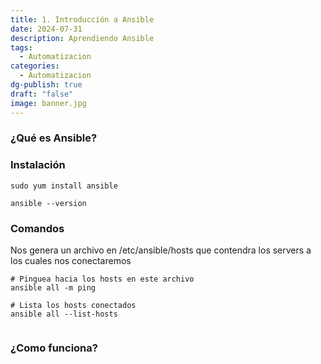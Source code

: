 ```yaml
---
title: 1. Introducción a Ansible
date: 2024-07-31
description: Aprendiendo Ansible
tags:
  - Automatizacion
categories:
  - Automatizacion
dg-publish: true
draft: "false"
image: banner.jpg
---
```

### ¿Qué es Ansible?

### Instalación

~~~
sudo yum install ansible

ansible --version
~~~
### Comandos
Nos genera un archivo en /etc/ansible/hosts que contendra los servers a los cuales nos conectaremos

~~~
# Pinguea hacia los hosts en este archivo
ansible all -m ping

# Lista los hosts conectados
ansible all --list-hosts


~~~
### ¿Como funciona?



 

